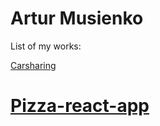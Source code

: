 # Artur Musienko
List of my works:

[Carsharing](https://arsamurai.github.io/Carsharing/)
# [Pizza-react-app](https://pizza-react-my-app.herokuapp.com/)
